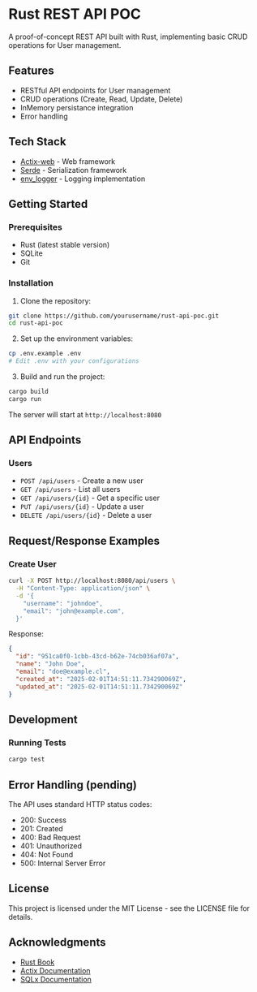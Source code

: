 # Rust REST API POC

A proof-of-concept REST API built with Rust, implementing basic CRUD operations for User management.

## Features

- RESTful API endpoints for User management
- CRUD operations (Create, Read, Update, Delete)
- InMemory persistance integration
- Error handling

## Tech Stack

- [Actix-web](https://actix.rs/) - Web framework
- [Serde](https://serde.rs/) - Serialization framework
- [env_logger](https://docs.rs/env_logger/latest/env_logger/) - Logging implementation

## Getting Started

### Prerequisites

- Rust (latest stable version)
- SQLite
- Git

### Installation

1. Clone the repository:
```bash
git clone https://github.com/yourusername/rust-api-poc.git
cd rust-api-poc
```

2. Set up the environment variables:
```bash
cp .env.example .env
# Edit .env with your configurations
```

3. Build and run the project:
```bash
cargo build
cargo run
```

The server will start at `http://localhost:8080`

## API Endpoints

### Users

- `POST /api/users` - Create a new user
- `GET /api/users` - List all users
- `GET /api/users/{id}` - Get a specific user
- `PUT /api/users/{id}` - Update a user
- `DELETE /api/users/{id}` - Delete a user


## Request/Response Examples

### Create User

```bash
curl -X POST http://localhost:8080/api/users \
  -H "Content-Type: application/json" \
  -d '{
    "username": "johndoe",
    "email": "john@example.com",
  }'
```

Response:
```json
{
  "id": "951ca0f0-1cbb-43cd-b62e-74cb036af07a",
  "name": "John Doe",
  "email": "doe@example.cl",
  "created_at": "2025-02-01T14:51:11.734290069Z",
  "updated_at": "2025-02-01T14:51:11.734290069Z"
}
```

## Development

### Running Tests

```bash
cargo test
```

## Error Handling (pending)

The API uses standard HTTP status codes:

- 200: Success
- 201: Created
- 400: Bad Request
- 401: Unauthorized
- 404: Not Found
- 500: Internal Server Error


## License

This project is licensed under the MIT License - see the LICENSE file for details.

## Acknowledgments

- [Rust Book](https://doc.rust-lang.org/book/)
- [Actix Documentation](https://actix.rs/docs/)
- [SQLx Documentation](https://docs.rs/sqlx/latest/sqlx/)